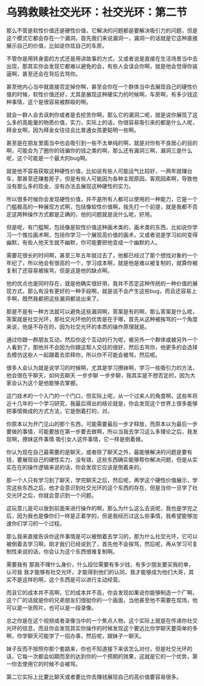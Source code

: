# 乌鸦救赎社交光环：社交光环：第二节

那么不管是软性价值还是硬性价值，它解决的问题都是要解决吸引力的问题，但是这个模式它都会存在一个漏洞，首先我们来说漏洞一，漏洞一的话就是它这种直接展示自己的价值，比如说你炫自己的车房。

不管你是用转身面的方式还是用讲故事的方式，又或者说是直接在生活场景当中去出现，那其实你会发现它都难以避免的会，有些人会误会你啊，就是他会觉得你装逼啊，甚至还会在背后去骂你。

甚至他内心当中就直接否定掉你啊，甚至会你在一个群体当中去展现自己的硬性价值的时候，软性价值还好，尤其是展现这种硬实力的时候啊，车房啊，有多少钱这种事情，这个是很容易被群殴的啊。

就会一群人会去讽刺你或者是去挖苦你啊，那么它的漏洞二呢，就是说你展现了这么多的高能量的物质价值，实力，实际上的话，你很容易吸引来的都是什么人呢，拜金女啊，因为拜金女往往会比普通女孩更聪明一些啊。

甚至是在朋友里面当中也会吸引到一些不太单纯的啊，就是对你有不良居心的目的啊，可能会为了圈你的钱骗你的钱之类的啊，那么还有漏洞三啊，漏洞三是什么呢，这个可能是一个最大的bug啊。

就是他不容易获取这种硬性价值，比如说有些人可能运气比较好，一两年就赚台车，那甚至还赚套房子，但是有些人可能因为各种主观原因，客观因素啊，导致他没有那么多的现金，没有办法去展现这种硬性的实力。

所以很多时候你会发现硬性价值，并不是所有人都可以使用的一种能力，它是一个门槛极高的一种展现方式啊，包括像软性价值啊，我先打一个前提，就是我都不否定这两种操作方式都是正确的，他的问题就是说什么呢，好用。

但是呢，有门槛啊，包括像是软性价值这种画术类的，画术类的东西，比如说你学习一个推拉画术啊，包括你学习一个展现高价值的画术，又或者说是学习如何变得幽默，有些人他天生就不幽默，你可能要把他变成一个幽默的人。

需要花很长的时间啊，甚至三年五年就过去了，他都已经过了那个想找对象的一个年纪了，所以他会有很高的一个，学习成本啊，就是他是难以被复制的，就算你被复制了还容易被挨骂，但是这是他的缺点啊。

他的优点也是同时存在，就是他确实很好用，我并不否定这种传统的一种价值的展现方式，那么有没有更好的一种手段啊，就是说不会产生这些bug，而且还容易上手啊，既然我都把这些漏洞都说出来了。

那是不是有一种方法就可以避免这些漏洞啊，答案是有的啊，那么答案是什么呢，答案就是社交光环，那社交光环他的优势是在于哪，首先从这种被挨骂的一个角度来说，他是不存在的，因为社交光环的本质的操作原理就是。

通过你跟一群朋友互动，然后你这个互动的行为呢，被另外一个群体或被另外一个人看到了，那他并不会因为你跟这帮人交往的很好，然后去骂你，他更多的会选择去模仿这些人一起跟着去崇拜你，所以你不可能会被骂，然后呢。

很多人会认为就是说学习的时候啊，尤其是学习撩妹啊，学习一些吸引力的方法，他会很在乎聊天，如何去聊天 一步步聊 一步步聊，我其实是不想否定的，因为大家会认为这个是他能够去掌握。

这门技术的一个入门的一个门口，但实际上呢，从一个过来人的角度啊，这些年将近十几年的一个学习研究，我最后得出的结论就是，你会发现这个世界上很多能够把事情做成的方式方法，它是倒着打的，对。

你原本以为开门见山的那个东西，可能需要最后一步才释放，而原本以为最后一步要做的事情，可能要放在第一步要去做啊，所以当我去学习这么多理论之后，我发现啊，撩妹这件事情 吸引女人这件事情，它一样是倒着做。

你认为现在自己最需要的是聊天，或者除了聊天之外，最能够解决的问题是要有钱，要展现自己的硬性实力，没有错，这些东西确实能够帮你解决问题，但是从实实在在的操作逻辑来说的话，你会发现它应该是倒着来的。

那一个人只有学习到了聊天，学完聊天之后，然后呢，再学这个硬性价值展示，学完这些东西之后，他才会意识到社交光环的这个东西的存在，但是当你一旦学了社交光环之后，你就会意识到一个问题。

这玩意儿是可以放到前面来进行操作的啊，那么为什么这么去说呢，我也是学完之后，因为我也是像你们一样是正着学的，但是我经历过这么些事情，我希望能够加速你们学习的一个过程。

那么我来直接告诉你这件事情是可以被倒着去学习的，那为什么社交光环，它可以被倒着去学习啊，刚才我们已经说到了，首先他不会挨骂，然后呢，再从学习可复制性来说的话，你会认为这个东西很难复制啊。

需要我有 那我不理什么身价，什么段位需要有多少钱，有多少朋友要买我的单，认可我 我才能够有社交光环，才能得到他们的认同，我才能够成为他们大哥，其实不是这样的啊，这个东西是可以进行主动经营。

而且它的成本并不高啊，它的成本并不高，你会发现如果说你能够制造一个厂啊，这个厂的话就是你的兄弟朋友们很挺你的一个画面，当他甚至他不需要在现场，他可以是一张照片，也可以是一段录像。

总之你是在这个视频或者录像当中的一个焦点人物，这个实际上就是在传递你社交光环的信息，而且你会发现其实你操作的时候发现这个要远比你学聊天要简单的多啊，你学聊天可能学了一招办事，然后呢，跟妹子一聊天。

妹子反而不按照你那个套路来，你也不知道接下来该怎么对付，但是社交光环的话，它每一次都会如期而至的达到你的一个预期的效果，这就是它的一个优势，第一你去使用它的时候不会被骂。

第二它实际上比要比聊天或者要比你去赚钱展现自己的高价值要容易很多。
